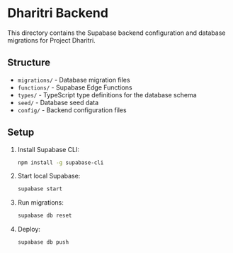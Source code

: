 # Dharitri Backend

This directory contains the Supabase backend configuration and database migrations for Project Dharitri.

## Structure

- `migrations/` - Database migration files
- `functions/` - Supabase Edge Functions
- `types/` - TypeScript type definitions for the database schema
- `seed/` - Database seed data
- `config/` - Backend configuration files

## Setup

1. Install Supabase CLI:
   ```bash
   npm install -g supabase-cli
   ```

2. Start local Supabase:
   ```bash
   supabase start
   ```

3. Run migrations:
   ```bash
   supabase db reset
   ```

4. Deploy:
   ```bash
   supabase db push
   ```
